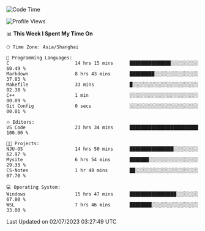 <!--START_SECTION:waka-->
![Code Time](http://img.shields.io/badge/Code%20Time-1%2C034%20hrs%2014%20mins-blue)

![Profile Views](http://img.shields.io/badge/Profile%20Views-0-blue)

📊 **This Week I Spent My Time On** 

```text
🕑︎ Time Zone: Asia/Shanghai

💬 Programming Languages: 
C                        14 hrs 15 mins      ███████████████░░░░░░░░░░   60.49 % 
Markdown                 8 hrs 43 mins       █████████░░░░░░░░░░░░░░░░   37.03 % 
Makefile                 33 mins             █░░░░░░░░░░░░░░░░░░░░░░░░   02.38 % 
C++                      1 min               ░░░░░░░░░░░░░░░░░░░░░░░░░   00.09 % 
Git Config               0 secs              ░░░░░░░░░░░░░░░░░░░░░░░░░   00.01 % 

🔥 Editors: 
VS Code                  23 hrs 34 mins      █████████████████████████   100.00 % 

🐱‍💻 Projects: 
NJU-OS                   14 hrs 50 mins      ████████████████░░░░░░░░░   62.97 % 
Mysite                   6 hrs 54 mins       ███████░░░░░░░░░░░░░░░░░░   29.33 % 
CS-Notes                 1 hr 48 mins        ██░░░░░░░░░░░░░░░░░░░░░░░   07.70 % 

💻 Operating System: 
Windows                  15 hrs 47 mins      █████████████████░░░░░░░░   67.00 % 
WSL                      7 hrs 46 mins       ████████░░░░░░░░░░░░░░░░░   33.00 % 
```


 Last Updated on 02/07/2023 03:27:49 UTC
<!--END_SECTION:waka-->
